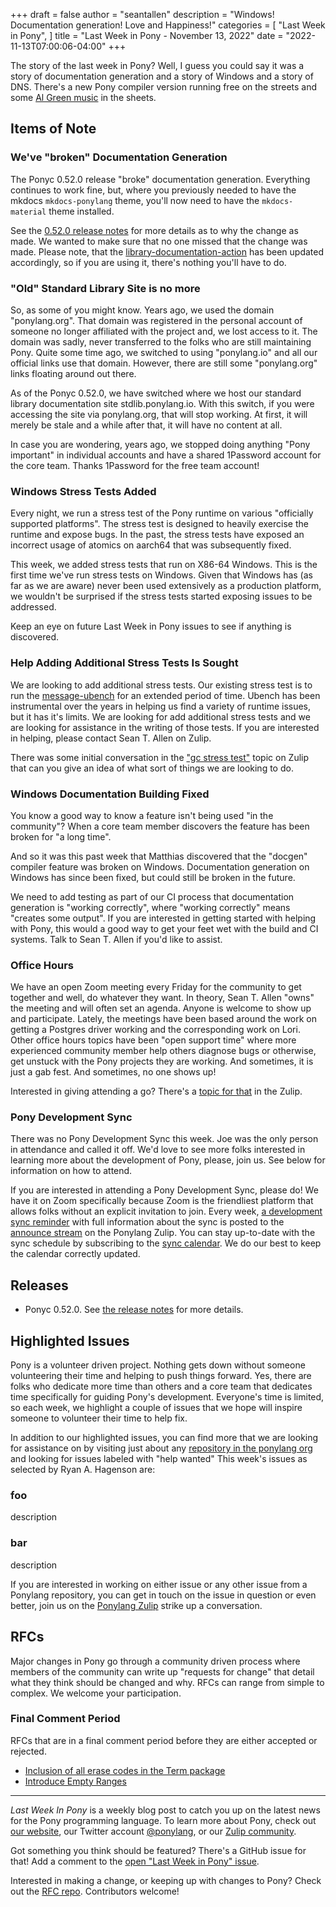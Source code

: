 +++
draft = false
author = "seantallen"
description = "Windows! Documentation generation! Love and Happiness!"
categories = [
    "Last Week in Pony",
]
title = "Last Week in Pony - November 13, 2022"
date = "2022-11-13T07:00:06-04:00"
+++

The story of the last week in Pony? Well, I guess you could say it was a story of documentation generation and a story of Windows and a story of DNS. There's a new Pony compiler version running free on the streets and some [Al Green music](https://www.youtube.com/watch?v=rqqAnjY2Rmo) in the sheets.

<!--more-->

## Items of Note

### We've "broken" Documentation Generation

The Ponyc 0.52.0 release "broke" documentation generation. Everything continues to work fine, but, where you previously needed to have the mkdocs `mkdocs-ponylang` theme, you'll now need to have the `mkdocs-material` theme installed.

See the [0.52.0 release notes](https://github.com/ponylang/ponyc/releases/tag/0.52.0) for more details as to why the change as made. We wanted to make sure that no one missed that the change was made. Please note, that the [library-documentation-action](https://github.com/ponylang/library-documentation-action) has been updated accordingly, so if you are using it, there's nothing you'll have to do.

### "Old" Standard Library Site is no more

So, as some of you might know. Years ago, we used the domain "ponylang.org". That domain was registered in the personal account of someone no longer affiliated with the project and, we lost access to it. The domain was sadly, never transferred to the folks who are still maintaining Pony. Quite some time ago, we switched to using "ponylang.io" and all our official links use that domain. However, there are still some "ponylang.org" links floating around out there.

As of the Ponyc 0.52.0, we have switched where we host our standard library documentation site stdlib.ponylang.io. With this switch, if you were accessing the site via ponylang.org, that will stop working. At first, it will merely be stale and a while after that, it will have no content at all.

In case you are wondering, years ago, we stopped doing anything "Pony important" in individual accounts and have a shared 1Password account for the core team. Thanks 1Password for the free team account!

### Windows Stress Tests Added

Every night, we run a stress test of the Pony runtime on various "officially supported platforms". The stress test is designed to heavily exercise the runtime and expose bugs. In the past, the stress tests have exposed an incorrect usage of atomics on aarch64 that was subsequently fixed.

This week, we added stress tests that run on X86-64 Windows. This is the first time we've run stress tests on Windows. Given that Windows has (as far as we are aware) never been used extensively as a production platform, we wouldn't be surprised if the stress tests started exposing issues to be addressed.

Keep an eye on future Last Week in Pony issues to see if anything is discovered.

### Help Adding Additional Stress Tests Is Sought

We are looking to add additional stress tests. Our existing stress test is to run the [message-ubench](https://github.com/ponylang/ponyc/tree/main/examples/message-ubench) for an extended period of time. Ubench has been instrumental over the years in helping us find a variety of runtime issues, but it has it's limits. We are looking for add additional stress tests and we are looking for assistance in the writing of those tests. If you are interested in helping, please contact Sean T. Allen on Zulip.

There was some initial conversation in the ["gc stress test"](https://ponylang.zulipchat.com/#narrow/stream/190359-ci/topic/GC.20stress.20test) topic on Zulip that can you give an idea of what sort of things we are looking to do.

### Windows Documentation Building Fixed

You know a good way to know a feature isn't being used "in the community"? When a core team member discovers the feature has been broken for "a long time".

And so it was this past week that Matthias discovered that the "docgen" compiler feature was broken on Windows. Documentation generation on Windows has since been fixed, but could still be broken in the future.

We need to add testing as part of our CI process that documentation generation is "working correctly", where "working correctly" means "creates some output". If you are interested in getting started with helping with Pony, this would a good way to get your feet wet with the build and CI systems. Talk to Sean T. Allen if you'd like to assist.

### Office Hours

We have an open Zoom meeting every Friday for the community to get together and well, do whatever they want. In theory, Sean T. Allen "owns" the meeting and will often set an agenda. Anyone is welcome to show up and participate. Lately, the meetings have been based around the work on getting a Postgres driver working and the corresponding work on Lori. Other office hours topics have been "open support time" where more experienced community member help others diagnose bugs or otherwise, get unstuck with the Pony projects they are working. And sometimes, it is just a gab fest. And sometimes, no one shows up!

Interested in giving attending a go? There's a [topic for that](https://ponylang.zulipchat.com/#narrow/stream/189934-general/topic/Office.20hours) in the Zulip.

### Pony Development Sync

There was no Pony Development Sync this week. Joe was the only person in attendance and called it off. We'd love to see more folks interested in learning more about the development of Pony, please, join us. See below for information on how to attend.

If you are interested in attending a Pony Development Sync, please do! We have it on Zoom specifically because Zoom is the friendliest platform that allows folks without an explicit invitation to join. Every week, [a development sync reminder](https://ponylang.zulipchat.com/#narrow/stream/189932-announce/topic/Sync.20Reminder) with full information about the sync is posted to the [announce stream](https://ponylang.zulipchat.com/#narrow/stream/189932-announce) on the Ponylang Zulip. You can stay up-to-date with the sync schedule by subscribing to the [sync calendar](https://calendar.google.com/calendar/ical/59jcru6f50mrpqbm7em4iclnkk%40group.calendar.google.com/public/basic.ics). We do our best to keep the calendar correctly updated.

## Releases

- Ponyc 0.52.0. See [the release notes](https://github.com/ponylang/ponyc/releases/tag/0.52.0) for more details.

## Highlighted Issues

Pony is a volunteer driven project. Nothing gets down without someone volunteering their time and helping to push things forward. Yes, there are folks who dedicate more time than others and a core team that dedicates time specifically for guiding Pony's development. Everyone's time is limited, so each week, we highlight a couple of issues that we hope will inspire someone to volunteer their time to help fix.

In addition to our highlighted issues, you can find more that we are looking for assistance on by visiting just about any [repository in the ponylang org](https://github.com/ponylang/) and looking for issues labeled with "help wanted"
This week's issues as selected by Ryan A. Hagenson are:

### foo

description

### bar

description

If you are interested in working on either issue or any other issue from a Ponylang repository, you can get in touch on the issue in question or even better, join us on the [Ponylang Zulip](https://ponylang.zulipchat.com/) strike up a conversation.


## RFCs

Major changes in Pony go through a community driven process where members of the community can write up "requests for change" that detail what they think should be changed and why. RFCs can range from simple to complex. We welcome your participation.

### Final Comment Period

RFCs that are in a final comment period before they are either accepted or rejected.

- [Inclusion of all erase codes in the Term package](https://github.com/ponylang/rfcs/pull/203)
- [Introduce Empty Ranges](https://github.com/ponylang/rfcs/pull/201)

---

_Last Week In Pony_ is a weekly blog post to catch you up on the latest news for the Pony programming language. To learn more about Pony, check out [our website](https://ponylang.io), our Twitter account [@ponylang](https://twitter.com/ponylang), or our [Zulip community](https://ponylang.zulipchat.com).

Got something you think should be featured? There's a GitHub issue for that! Add a comment to the [open "Last Week in Pony" issue](https://github.com/ponylang/ponylang.github.io/issues?q=is%3Aissue+is%3Aopen+label%3Alast-week-in-pony).

Interested in making a change, or keeping up with changes to Pony? Check out the [RFC repo](https://github.com/ponylang/rfcs). Contributors welcome!
